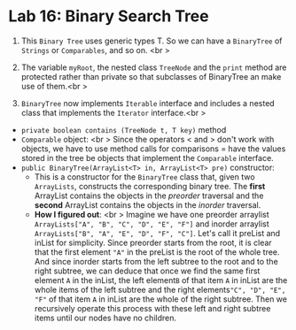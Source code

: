 Lab 16: Binary Search Tree
===

1) This ```Binary Tree``` uses generic types T. So we can have a ```BinaryTree``` of ```Strings``` or ```Comparables```, and so on. <br \>

2) The variable ```myRoot```, the nested class ```TreeNode``` and the ```print``` method are protected rather than private so that subclasses of BinaryTree an make use of them.<br \>

3) ```BinaryTree``` now implements ```Iterable``` interface and includes a nested class that implements the ```Iterator``` interface.<br \>

* ```private boolean contains (TreeNode t, T key)``` method 
* ```Comparable``` object: <br \>
	Since the operators < and > don't work with objects, we have to use method calls for comparisons = have the values stored in the tree be objects that implement the ```Comparable``` interface.
* ```public BinaryTree(ArrayList<T> in, ArrayList<T> pre)``` constructor: 
	* This is a constructor for the ```BinaryTree``` class that, given two ```ArrayLists```, constructs the corresponding binary tree. The **first** ArrayList contains the objects in the *preorder* traversal and the **second** ArrayList contains the objects in the *inorder* traversal.
	* **How I figured out**: <br \>
	Imagine we have one preorder arraylist ```ArrayLists["A", "B", "C", "D", "E", "F"]``` and inorder arraylist ```ArrayLists["B", "A", "E", "D", "F", "C"]```. Let's call it preList and inList for simplicity. Since preorder starts from the root, it is clear that the first element ```"A"``` in the preList is the root of the whole tree. And since inorder starts from the left subtree to the root and to the right subtree, we can deduce that once we find the same first element ```A``` in the inList, the left element```B``` of that item ```A``` in inList are the whole items of the left subtree and the right elements```"C", "D", "E", "F"``` of that item ```A``` in inList are the whole of the right subtree. Then we recursively operate this process with these left and right subtree items until our nodes have no children. 


